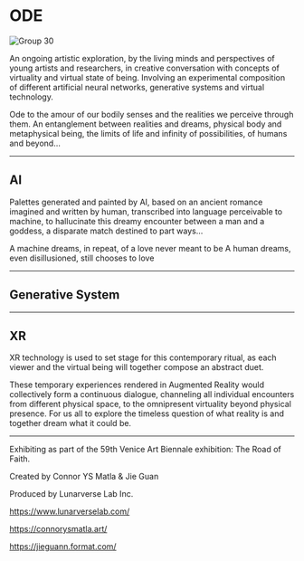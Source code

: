 # ODE
![Group 30](https://user-images.githubusercontent.com/101434842/187007138-85f87182-019e-4a04-9365-dac929c93b84.png)

An ongoing artistic exploration, by the living minds and perspectives of young artists and researchers, in creative conversation with concepts of virtuality and virtual state of being. Involving an experimental composition of different artificial neural networks, generative systems and virtual technology.



Ode to the amour of our bodily senses and the realities we perceive through them. An entanglement between realities and dreams, physical body and metaphysical being, the limits of life and infinity of possibilities, of humans and beyond…

_________________________________________________________________________________________________________________________________________________________


## AI
Palettes generated and painted by AI, based on an ancient romance imagined and written by human, transcribed into language perceivable to machine, to hallucinate this dreamy encounter between a man and a goddess, a disparate match destined to part ways...

A machine dreams, in repeat, of a love never meant to be
A human dreams, even disillusioned, still chooses to love

_________________________________________________________________________________________________________________________________________________________


## Generative System


_________________________________________________________________________________________________________________________________________________________


## XR
XR technology is used to set stage for this contemporary ritual, as each viewer and the virtual being will together compose an abstract duet.
 
These temporary experiences rendered in Augmented Reality would collectively form a continuous dialogue, channeling all individual encounters from different physical space, to the omnipresent virtuality beyond physical presence. For us all to explore the timeless question of what reality is and together dream what it could be.




_________________________________________________________________________________________________________________________________________________________


Exhibiting as part of the 59th Venice Art Biennale exhibition: The Road of Faith.




Created by Connor YS Matla & Jie Guan

Produced by Lunarverse Lab Inc.

https://www.lunarverselab.com/

https://connorysmatla.art/

https://jieguann.format.com/


